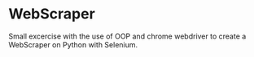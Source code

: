 # WebScraper
Small excercise with the use of OOP and chrome webdriver to create a WebScraper on Python with Selenium.  
